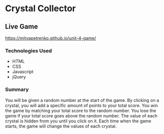 # Crystal Collector
## Live Game
https://mityapetrenko.github.io/unit-4-game/
### Technologies Used
* HTML
* CSS
* Javascript
* jQuery
### Summary
You will be given a random number at the start of the game.
By clicking on a crystal, you will add a specific amount of points to your total score.
You win the game by matching your total score to the random number.
You lose the game if your total score goes above the random number.
The value of each crystal is hidden from you until you click on it.
Each time when the game starts, the game will change the values of each crystal.

